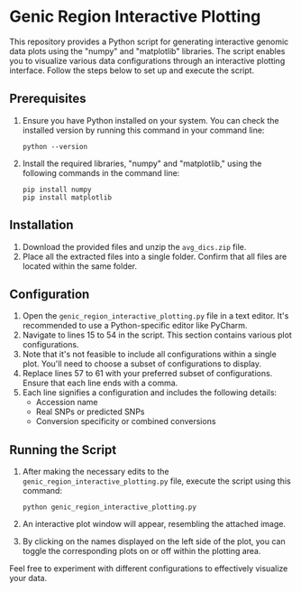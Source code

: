 # Genic Region Interactive Plotting

This repository provides a Python script for generating interactive genomic data plots using the "numpy" and "matplotlib" libraries. The script enables you to visualize various data configurations through an interactive plotting interface. Follow the steps below to set up and execute the script.

## Prerequisites

1. Ensure you have Python installed on your system. You can check the installed version by running this command in your command line:

    ```
    python --version
    ```

2. Install the required libraries, "numpy" and "matplotlib," using the following commands in the command line:

    ```
    pip install numpy
    pip install matplotlib
    ```

## Installation

1. Download the provided files and unzip the `avg_dics.zip` file.
2. Place all the extracted files into a single folder. Confirm that all files are located within the same folder.

## Configuration

1. Open the `genic_region_interactive_plotting.py` file in a text editor. It's recommended to use a Python-specific editor like PyCharm.
2. Navigate to lines 15 to 54 in the script. This section contains various plot configurations.
3. Note that it's not feasible to include all configurations within a single plot. You'll need to choose a subset of configurations to display.
4. Replace lines 57 to 61 with your preferred subset of configurations. Ensure that each line ends with a comma.
5. Each line signifies a configuration and includes the following details:
    - Accession name
    - Real SNPs or predicted SNPs
    - Conversion specificity or combined conversions

## Running the Script

1. After making the necessary edits to the `genic_region_interactive_plotting.py` file, execute the script using this command:

    ```
    python genic_region_interactive_plotting.py
    ```

2. An interactive plot window will appear, resembling the attached image.
3. By clicking on the names displayed on the left side of the plot, you can toggle the corresponding plots on or off within the plotting area.

Feel free to experiment with different configurations to effectively visualize your data.

